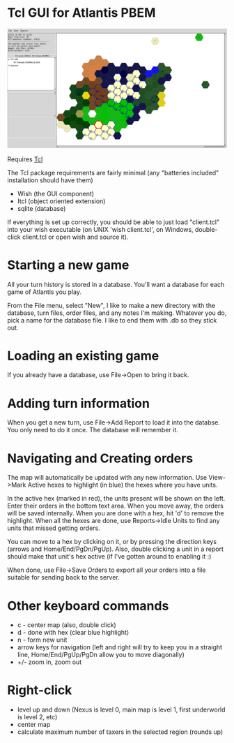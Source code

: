 # Tcl GUI for Atlantis PBEM

![TrueAtlanteans GUI](atlta2.png)

Requires [Tcl](https://www.tcl.tk/)

The Tcl package requirements are fairly minimal (any "batteries included" installation should have them)
* Wish (the GUI component)
* Itcl (object oriented extension)
* sqlite (database)

If everything is set up correctly, you should be able to just load "client.tcl" into your wish executable (on UNIX 'wish client.tcl', on Windows, double-click client.tcl or open wish and source it).

# Starting a new game
All your turn history is stored in a database. You'll want a database for each game of Atlantis you play.

From the File menu, select "New", I like to make a new directory with the database, turn files, order files, and any notes I'm making. Whatever you do, pick a name for the database file. I like to end them with .db so they stick out.

# Loading an existing game
If you already have a database, use File->Open to bring it back.

# Adding turn information
When you get a new turn, use File->Add Report to load it into the databse. You only need to do it once. The database will remember it.

# Navigating and Creating orders
The map will automatically be updated with any new information. Use View->Mark Active hexes to highlight (in blue) the hexes where you have units.

In the active hex (marked in red), the units present will be shown on the left. Enter their orders in the bottom text area. When you move away, the orders will be saved internally. When you are done with a hex, hit 'd' to remove the highlight. When all the hexes are done, use Reports->Idle Units to find any units that missed getting orders.

You can move to a hex by clicking on it, or by pressing the direction keys (arrows and Home/End/PgDn/PgUp). Also, double clicking a unit in a report should make that unit's hex active (if I've gotten around to enabling it :)

When done, use File->Save Orders to export all your orders into a file suitable for sending back to the server.

# Other keyboard commands
* c - center map (also, double click)
* d - done with hex (clear blue highlight)
* n - form new unit
* arrow keys for navigation (left and right will try to keep you in a straight line, Home/End/PgUp/PgDn allow you to move diagonally)
* +/- zoom in, zoom out

# Right-click
* level up and down (Nexus is level 0, main map is level 1, first underworld is level 2, etc)
* center map
* calculate maximum number of taxers in the selected region (rounds up)

